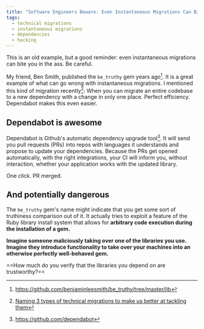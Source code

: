 ```yaml
---
title: "Software Engineers Beware: Even Instantaneous Migrations Can Bite"
tags:
  - technical migrations
  - instantaneous migrations
  - dependencies
  - hacking
---
```


This is an old example, but a good reminder: even instantaneous migrations can bite you in the ass. Be careful.

<!--more-->

My friend, Ben Smith, published the `be_truthy` gem years ago[^1]. It is a great example of what can go wrong with instantaneous migrations. I mentioned this kind of migration recently[^2]: When you can migrate an entire codebase to a new dependency with a change in only one place. Perfect efficiency. Dependabot makes this even easier.

## Dependabot is awesome

Dependabot is Github's automatic dependency upgrade tool[^3]. It will send you pull requests (PRs) into repos with languages it understands and propose to update your dependencies. Because the PRs get opened automatically, with the right integrations, your CI will inform you, without interaction, whether your application works with the updated library.

One click. PR merged.

## And potentially dangerous

The `be_truthy` gem's name might indicate that you get some sort of truthiness comparison out of it. It actually tries to exploit a feature of the Ruby library install system that allows for **arbitrary code execution during the installation of a gem.**

**Imagine someone maliciously taking over one of the libraries you use. Imagine they introduce functionality to take over your machines into an otherwise perfectly well-behaved gem.**

==How much do you verify that the libraries you depend on are trustworthy?==


[^1]: https://github.com/benjaminleesmith/be_truthy/tree/master/lib
[^2]: [Naming 3 types of technical migrations to make us better at tackling them](/posts/2021-11-07-naming-technical-migrations/)
[^3]: https://github.com/dependabot